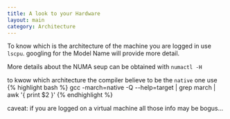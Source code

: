 ```yaml
---
title: A look to your Hardware
layout: main
category: Architecture
---
```


To know which is the architecture of the machine you are logged in use ``lscpu``.
googling for the Model Name will provide more detail.

More details about the NUMA seup can be obtained with ``numactl -H``

to kwow which architecture the compiler believe to be the ``native`` one use
{% highlight bash %}
 gcc -march=native -Q --help=target | grep march | awk '{ print $2 }'
{% endhighlight %}

caveat: if you are logged on a virtual machine all those info may be bogus...